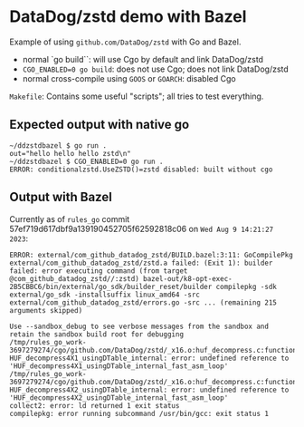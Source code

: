 # DataDog/zstd demo with Bazel

Example of using `github.com/DataDog/zstd` with Go and Bazel.

* normal `go build``: will use Cgo by default and link DataDog/zstd
* `CGO_ENABLED=0 go build`: does not use Cgo; does not link DataDog/zstd
* normal cross-compile using `GOOS` or `GOARCH`: disabled Cgo


`Makefile`: Contains some useful "scripts"; all tries to test everything.

## Expected output with native go

```
~/ddzstdbazel $ go run .
out="hello hello hello zstd\n"
~/ddzstdbazel $ CGO_ENABLED=0 go run .
ERROR: conditionalzstd.UseZSTD()=zstd disabled: built without cgo
```

## Output with Bazel

Currently as of `rules_go` commit 57ef719d617dbf9a139190452705f62592818c06 on `Wed Aug 9 14:21:27 2023`:

```
ERROR: external/com_github_datadog_zstd/BUILD.bazel:3:11: GoCompilePkg external/com_github_datadog_zstd/zstd.a failed: (Exit 1): builder failed: error executing command (from target @com_github_datadog_zstd//:zstd) bazel-out/k8-opt-exec-2B5CBBC6/bin/external/go_sdk/builder_reset/builder compilepkg -sdk external/go_sdk -installsuffix linux_amd64 -src external/com_github_datadog_zstd/errors.go -src ... (remaining 215 arguments skipped)

Use --sandbox_debug to see verbose messages from the sandbox and retain the sandbox build root for debugging
/tmp/rules_go_work-3697279274/cgo/github.com/DataDog/zstd/_x16.o:huf_decompress.c:function HUF_decompress4X1_usingDTable_internal: error: undefined reference to 'HUF_decompress4X1_usingDTable_internal_fast_asm_loop'
/tmp/rules_go_work-3697279274/cgo/github.com/DataDog/zstd/_x16.o:huf_decompress.c:function HUF_decompress4X2_usingDTable_internal: error: undefined reference to 'HUF_decompress4X2_usingDTable_internal_fast_asm_loop'
collect2: error: ld returned 1 exit status
compilepkg: error running subcommand /usr/bin/gcc: exit status 1
```
